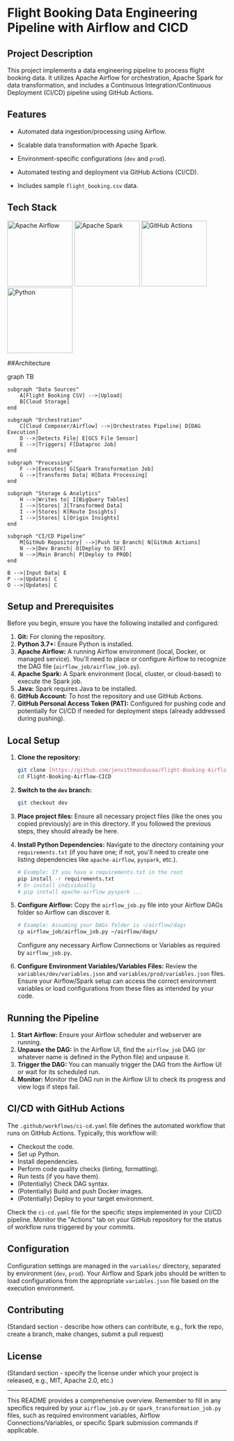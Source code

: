 # Flight Booking Data Engineering Pipeline with Airflow and CICD



## Project Description



This project implements a data engineering pipeline to process flight booking data. It utilizes Apache Airflow for orchestration, Apache Spark for data transformation, and includes a Continuous Integration/Continuous Deployment (CI/CD) pipeline using GitHub Actions.









## Features



* Automated data ingestion/processing using Airflow.

* Scalable data transformation with Apache Spark.

* Environment-specific configurations (`dev` and `prod`).

* Automated testing and deployment via GitHub Actions (CI/CD).

* Includes sample `flight_booking.csv` data.



## Tech Stack







<img src="https://upload.wikimedia.org/wikipedia/commons/d/de/AirflowLogo.png" alt="Apache Airflow" width="150"/> <img src="https://spark.apache.org/images/spark-logo-trademark.png" alt="Apache Spark" width="150"/> <img src="https://github.githubassets.com/images/modules/logos_page/GitHub-Actions.png" alt="GitHub Actions" width="150"/> <img src="https://www.python.org/static/community_logos/python-logo-master-v3-TM.png" alt="Python" width="150"/> 



##Architecture

graph TB

    subgraph "Data Sources"
        A[Flight Booking CSV] -->|Upload| 
        B[Cloud Storage]
    end
    
    subgraph "Orchestration"
        C[Cloud Composer/Airflow] -->|Orchestrates Pipeline| D[DAG Execution]
        D -->|Detects File| E[GCS File Sensor]
        E -->|Triggers| F[Dataproc Job]
    end
    
    subgraph "Processing"
        F -->|Executes| G[Spark Transformation Job]
        G -->|Transforms Data| H[Data Processing]
    end
    
    subgraph "Storage & Analytics"
        H -->|Writes to| I[BigQuery Tables]
        I -->|Stores| J[Transformed Data]
        I -->|Stores| K[Route Insights]
        I -->|Stores| L[Origin Insights]
    end
    
    subgraph "CI/CD Pipeline"
        M[GitHub Repository] -->|Push to Branch| N[GitHub Actions]
        N -->|Dev Branch| O[Deploy to DEV]
        N -->|Main Branch| P[Deploy to PROD]
    end
    
    B -->|Input Data| E
    P -->|Updates| C
    O -->|Updates| C


## Setup and Prerequisites

Before you begin, ensure you have the following installed and configured:

1.  **Git:** For cloning the repository.
2.  **Python 3.7+:** Ensure Python is installed.
3.  **Apache Airflow:** A running Airflow environment (local, Docker, or managed service). You'll need to place or configure Airflow to recognize the DAG file (`airflow_job/airflow_job.py`).
4.  **Apache Spark:** A Spark environment (local, cluster, or cloud-based) to execute the Spark job.
5.  **Java:** Spark requires Java to be installed.
6.  **GitHub Account:** To host the repository and use GitHub Actions.
7.  **GitHub Personal Access Token (PAT):** Configured for pushing code and potentially for CI/CD if needed for deployment steps (already addressed during pushing).

## Local Setup

1.  **Clone the repository:**
    ```bash
    git clone [https://github.com/jenvithmanduvaa/Flight-Booking-Airflow-CICD.git](https://github.com/jenvithmanduvaa/Flight-Booking-Airflow-CICD.git)
    cd Flight-Booking-Airflow-CICD
    ```

2.  **Switch to the `dev` branch:**
    ```bash
    git checkout dev
    ```

3.  **Place project files:** Ensure all necessary project files (like the ones you copied previously) are in this directory. If you followed the previous steps, they should already be here.

4.  **Install Python Dependencies:**
    Navigate to the directory containing your `requirements.txt` (if you have one; if not, you'll need to create one listing dependencies like `apache-airflow`, `pyspark`, etc.).
    ```bash
    # Example: If you have a requirements.txt in the root
    pip install -r requirements.txt
    # Or install individually
    # pip install apache-airflow pyspark ...
    ```

5.  **Configure Airflow:**
    Copy the `airflow_job.py` file into your Airflow DAGs folder so Airflow can discover it.
    ```bash
    # Example: Assuming your DAGs folder is ~/airflow/dags
    cp airflow_job/airflow_job.py ~/airflow/dags/
    ```
    Configure any necessary Airflow Connections or Variables as required by `airflow_job.py`.

6.  **Configure Environment Variables/Variables Files:**
    Review the `variables/dev/variables.json` and `variables/prod/variables.json` files. Ensure your Airflow/Spark setup can access the correct environment variables or load configurations from these files as intended by your code.

## Running the Pipeline

1.  **Start Airflow:** Ensure your Airflow scheduler and webserver are running.
2.  **Unpause the DAG:** In the Airflow UI, find the `airflow_job` DAG (or whatever name is defined in the Python file) and unpause it.
3.  **Trigger the DAG:** You can manually trigger the DAG from the Airflow UI or wait for its scheduled run.
4.  **Monitor:** Monitor the DAG run in the Airflow UI to check its progress and view logs if steps fail.

## CI/CD with GitHub Actions

The `.github/workflows/ci-cd.yaml` file defines the automated workflow that runs on GitHub Actions. Typically, this workflow will:

* Checkout the code.
* Set up Python.
* Install dependencies.
* Perform code quality checks (linting, formatting).
* Run tests (if you have them).
* (Potentially) Check DAG syntax.
* (Potentially) Build and push Docker images.
* (Potentially) Deploy to your target environment.

Check the `ci-cd.yaml` file for the specific steps implemented in your CI/CD pipeline. Monitor the "Actions" tab on your GitHub repository for the status of workflow runs triggered by your commits.

## Configuration

Configuration settings are managed in the `variables/` directory, separated by environment (`dev`, `prod`). Your Airflow and Spark jobs should be written to load configurations from the appropriate `variables.json` file based on the execution environment.

## Contributing

(Standard section - describe how others can contribute, e.g., fork the repo, create a branch, make changes, submit a pull request)

## License

(Standard section - specify the license under which your project is released, e.g., MIT, Apache 2.0, etc.)

---

This README provides a comprehensive overview. Remember to fill in any specifics required by your `airflow_job.py` or `spark_transformation_job.py` files, such as required environment variables, Airflow Connections/Variables, or specific Spark submission commands if applicable.
